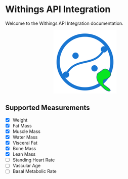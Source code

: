 # Withings API Integration

Welcome to the Withings API Integration documentation.


<p align="center">
  <img src="img/logo.svg" alt="Withings Logo" width="200"/>
</p>

## Supported Measurements

- [x] Weight
- [x] Fat Mass
- [x] Muscle Mass
- [x] Water Mass
- [x] Visceral Fat
- [x] Bone Mass
- [x] Lean Mass
- [ ] Standing Heart Rate
- [ ] Vascular Age
- [ ] Basal Metabolic Rate